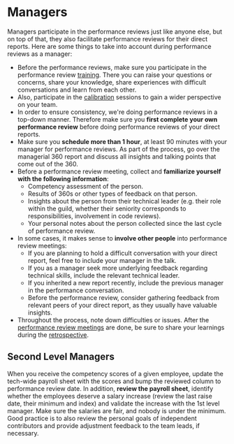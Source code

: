 # Managers

Managers participate in the performance reviews just like anyone else, but on top of that, they also facilitate performance reviews for their direct reports. Here are some things to take into account during performance reviews as a manager:

- Before the performance reviews, make sure you participate in the performance review [training](training.md). There you can raise your questions or concerns, share your knowledge, share experiences with difficult conversations and learn from each other.
- Also, participate in the [calibration](calibration.md) sessions to gain a wider perspective on your team.
- In order to ensure consistency, we're doing performance reviews in a top-down manner. Therefore make sure you **first complete your own performance review** before doing performance reviews of your direct reports.
- Make sure you **schedule more than 1 hour**, at least 90 minutes with your manager for performance reviews. As part of the process, go over the managerial 360 report and discuss all insights and talking points that come out of the 360.
- Before a performance review meeting, collect and **familiarize yourself with the following information**:
  - Competency assessment of the person.
  - Results of 360s or other types of feedback on that person.
  - Insights about the person from their technical leader (e.g. their role within the guild, whether their seniority corresponds to responsibilities, involvement in code reviews).
  - Your personal notes about the person collected since the last cycle of performance review.
- In some cases, it makes sense to **involve other people** into performance review meetings:
  - If you are planning to hold a difficult conversation with your direct report, feel free to include your manager in the talk.
  - If you as a manager seek more underlying feedback regarding technical skills, include the relevant technical leader.
  - If you inherited a new report recently, include the previous manager in the performance conversation.
  - Before the performance review, consider gathering feedback from relevant peers of your direct report, as they usually have valuable insights.
- Throughout the process, note down difficulties or issues. After the [performance review meetings](../performance-review-meeting.md) are done, be sure to share your learnings during the [retrospective](retrospective.md).

## Second Level Managers

When you receive the competency scores of a given employee, update the tech-wide payroll sheet with the scores and bump the reviewed column to performance review date. In addition, **review the payroll sheet**, identify whether the employees deserve a salary increase (review the last raise date, their minimum and index) and validate the increase with the 1st level manager. Make sure the salaries are fair, and nobody is under the minimum. Good practice is to also review the personal goals of independent contributors and provide adjustment feedback to the team leads, if necessary.